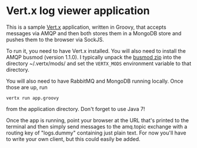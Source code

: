 Vert.x log viewer application
=============================

This is a sample [Vert.x](http://vertx.io/) application, written in Groovy, that accepts messages via AMQP and then both stores them in a MongoDB store and pushes them to the browser via SockJS.

To run it, you need to have Vert.x installed. You will also need to install the AMQP busmod (version 1.1.0). I typically unpack the [busmod zip](https://github.com/downloads/blalor/vert.x-busmod-amqp/amqp-busmod-1.1.0-mod.tar.gz) into the directory ~/.vertx/mods/ and set the `VERTX_MODS` environment variable to that directory.

You will also need to have RabbitMQ and MongoDB running locally. Once those are up, run

    vertx run app.groovy

from the application directory. Don't forget to use Java 7!

Once the app is running, point your browser at the URL that's printed to the terminal and then simply send messages to the amq.topic exchange with a routing key of "logs.dummy" containing just plain text. For now you'll have to write your own client, but this could easily be added. 
